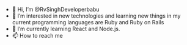 - 👋 Hi, I’m @RvSinghDeveloperbabu
- 👀 I’m interested in new technologies and learning new things in my current programming languages are Ruby and Ruby on Rails
- 🌱 I’m currently learning React and Node.js.
- 📫 How to reach me 

<!---
RvSinghDeveloperbabu/RvSinghDeveloperbabu is a ✨ special ✨ repository because its `README.md` (this file) appears on your GitHub profile.
You can click the Preview link to take a look at your changes.
--->
